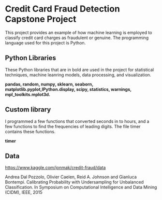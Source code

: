 # Credit Card Fraud Detection Capstone Project

This project provides an example of how machine learning is employed to classify credit card charges as fraudulent or genuine. The programming language used for this project is Python.

## Python Libraries

These Python libraries that are in bold are used in the project for statistical techniques, machine leanring models, data processing, and visualization.

**pandas, random, numpy, sklearn, seaborn, matplotlib.pyplot,IPython.display, scipy, statistics, warnings, mpl_toolkits.mplot3d.**

## Custom library

I programmed a few functions that converted seconds in to hours, and a few functions to find the frequencies of leading digits. The file timer contains these functions.

**timer**

## Data

https://www.kaggle.com/jonmak/credit-fraud/data

Andrea Dal Pozzolo, Olivier Caelen, Reid A. Johnson and Gianluca Bontempi. Calibrating Probability with Undersampling for Unbalanced Classification. In Symposium on Computational Intelligence and Data Mining (CIDM), IEEE, 2015
